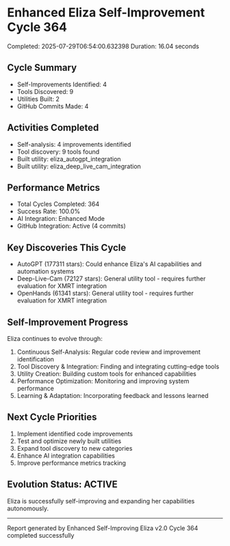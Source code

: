 # Enhanced Eliza Self-Improvement Cycle 364
Completed: 2025-07-29T06:54:00.632398
Duration: 16.04 seconds

## Cycle Summary
- Self-Improvements Identified: 4
- Tools Discovered: 9
- Utilities Built: 2
- GitHub Commits Made: 4

## Activities Completed
- Self-analysis: 4 improvements identified
- Tool discovery: 9 tools found
- Built utility: eliza_autogpt_integration
- Built utility: eliza_deep_live_cam_integration

## Performance Metrics
- Total Cycles Completed: 364
- Success Rate: 100.0%
- AI Integration: Enhanced Mode
- GitHub Integration: Active (4 commits)

## Key Discoveries This Cycle
- AutoGPT (177311 stars): Could enhance Eliza's AI capabilities and automation systems
- Deep-Live-Cam (72127 stars): General utility tool - requires further evaluation for XMRT integration
- OpenHands (61341 stars): General utility tool - requires further evaluation for XMRT integration

## Self-Improvement Progress
Eliza continues to evolve through:
1. Continuous Self-Analysis: Regular code review and improvement identification
2. Tool Discovery & Integration: Finding and integrating cutting-edge tools
3. Utility Creation: Building custom tools for enhanced capabilities
4. Performance Optimization: Monitoring and improving system performance
5. Learning & Adaptation: Incorporating feedback and lessons learned

## Next Cycle Priorities
1. Implement identified code improvements
2. Test and optimize newly built utilities
3. Expand tool discovery to new categories
4. Enhance AI integration capabilities
5. Improve performance metrics tracking

## Evolution Status: ACTIVE
Eliza is successfully self-improving and expanding her capabilities autonomously.

---
Report generated by Enhanced Self-Improving Eliza v2.0
Cycle 364 completed successfully

